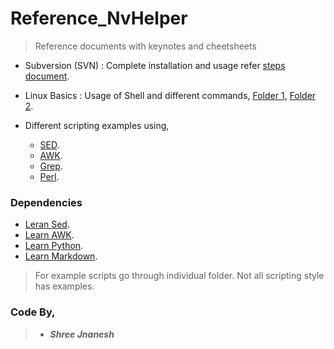 # Reference_NvHelper #

> Reference documents with keynotes and cheetsheets

- Subversion (SVN) : Complete installation and usage refer [steps document](https://github.com/shreejnanesh/reference_nvhelper/tree/main/SubVersion).

- Linux Basics : Usage of Shell and different commands, [Folder 1](https://github.com/shreejnanesh/reference_nvhelper/tree/main/Assignments/1LinuxBasics), [Folder 2](https://github.com/shreejnanesh/reference_nvhelper/tree/main/Assignments/2LinuxBasics).

- Different scripting examples using,
	- [SED](https://github.com/shreejnanesh/reference_nvhelper/blob/main/Assignments/8sed/Lab/solution.txt).
	- [AWK](https://github.com/shreejnanesh/reference_nvhelper/blob/main/AWK/awk.txt).
	- [Grep](https://github.com/shreejnanesh/reference_nvhelper/blob/main/Assignments/3Grep/Solutions.txt).
	- [Perl](https://github.com/shreejnanesh/reference_nvhelper/blob/main/Perl/Reference.pl).

### Dependencies ###
* [Leran Sed](https://www.thegeekstuff.com/tag/linux-sed-command/).
* [Learn AWK](https://www.tecmint.com/category/awk-command/).
* [Learn Python](https://www.w3schools.com/python/default.asp).
* [Learn Markdown](https://guides.github.com/features/mastering-markdown/).

> For example scripts go through individual folder.
> Not all scripting style has examples.

### Code By,
> - ***Shree Jnanesh***